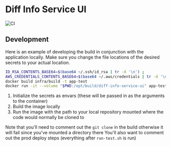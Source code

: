 # Diff Info Service UI
![CI](https://github.com/ScottG489/diff-info-service-ui/workflows/CI/badge.svg)

## Development
Here is an example of developing the build in conjunction with the application locally.
Make sure you change the file locations of the desired secrets to your actual location.

```bash
ID_RSA_CONTENTS_BASE64=$(base64 ~/.ssh/id_rsa | tr -d '\n') ;
AWS_CREDENTIALS_CONTENTS_BASE64=$(base64 ~/.aws/credentials | tr -d '\n') ;
docker build infra/build -t app-test
docker run -it --volume "$PWD:/opt/build/diff-info-service-ui" app-test '{"ID_RSA": "'"$ID_RSA_CONTENTS_BASE64"'", "AWS_CREDENTIALS": "'"$AWS_CREDENTIALS_CONTENTS_BASE64"'"}'
```

1. Initialize the secrets as envars (these will be passed in as the arguments to the container)
2. Build the image locally
3. Run the image with the path to your local repository mounted where the code would normally be cloned to

Note that you'll need to comment out the `git clone` in the build otherwise it will fail since you've mounted a directory there
You'll also want to comment out the prod deploy steps (everything after `run-test.sh` is run)
